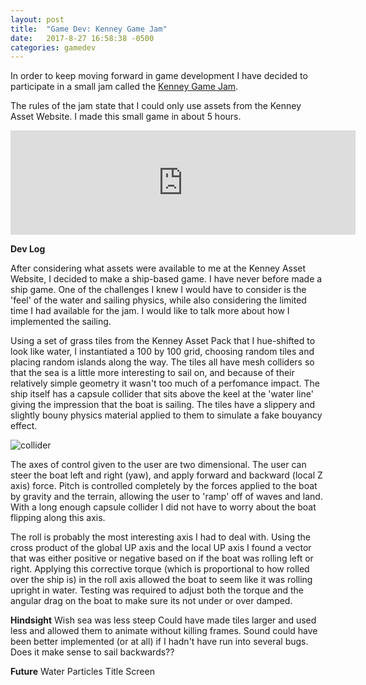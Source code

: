 ```yaml
---
layout: post
title:  "Game Dev: Kenney Game Jam"
date:   2017-8-27 16:58:38 -0500
categories: gamedev
---
```


In order to keep moving forward in game development I have decided to participate in a small jam called the [Kenney Game Jam][kenney].

The rules of the jam state that I could only use assets from the Kenney Asset Website. I made this small game in about 5 hours.


<iframe width="552" frameborder="0" height="167" src="https://itch.io/embed/171489"></iframe>

**Dev Log**

After considering what assets were available to me at the Kenney Asset Website, I decided to make a ship-based game. I have never before made a ship game. One of the challenges I knew I would have to consider is the 'feel' of the water and sailing physics, while also considering the limited time I had available for the jam. I would like to talk more about how I implemented the sailing.

Using a set of grass tiles from the Kenney Asset Pack that I hue-shifted to look like water, I instantiated a 100 by 100 grid, choosing random tiles and placing random islands along the way. The tiles all have mesh colliders so that the sea is a little more interesting to sail on, and because of their relatively simple geometry it wasn't too much of a perfomance impact. The ship itself has a capsule collider that sits above the keel at the 'water line' giving the impression that the boat is sailing. The tiles have a slippery and slightly bouny physics material applied to them to simulate a fake bouyancy effect.

![collider]({{site.url}}/assets/gamedev/collider.png)


The axes of control given to the user are two dimensional. The user can steer the boat left and right (yaw), and apply forward and backward (local Z axis) force. Pitch is controlled completely by the forces applied to the boat by gravity and the terrain, allowing the user to 'ramp' off of waves and land. With a long enough capsule collider I did not have to worry about the boat flipping along this axis.

The roll is probably the most interesting axis I had to deal with. Using the cross product of the global UP axis and the local UP axis I found a vector that was either positive or negative based on if the boat was rolling left or right. Applying this corrective torque (which is proportional to how rolled over the ship is) in the roll axis allowed the boat to seem like it was rolling upright in water. Testing was required to adjust both the torque and the angular drag on the boat to make sure its not under or over damped.


**Hindsight**
Wish sea was less steep
Could have made tiles larger and used less and allowed them to animate without killing frames.
Sound could have been better implemented (or at all) if I hadn't have run into several bugs.
Does it make sense to sail backwards??

**Future**
Water Particles
Title Screen


[kenney]: https://itch.io/jam/kenney-jam-2017
